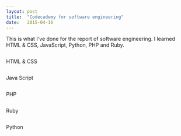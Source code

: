 ```yaml
---
layout: post
title:  "Codecademy for software engineering"
date:   2015-04-16
---
```


<p class="intro"><span class="dropcap">T</span>his is what I've done for the report of software engineering. 
I learned HTML & CSS, JavaScript, Python, PHP and Ruby.</p>
<img src="http://i.imgur.com/RrAPjGv.png?1" alt="">
<p class="intro"><span class="dropcap">H</span>TML & CSS</p>
<img src="http://i.imgur.com/QIgQOow.png" alt=""> 
<p class="intro"><span class="dropcap">J</span>ava Script</p>
<img src="http://i.imgur.com/LisHtUB.png" alt=""> 
<p class="intro"><span class="dropcap">P</span>HP</p>
<img src="http://i.imgur.com/IzFFRvf.png" alt="">
<p class="intro"><span class="dropcap">R</span>uby</p>
<img src="http://i.imgur.com/drJgqY5.png" alt="">
<p class="intro"><span class="dropcap">P</span>ython</p>
<img src="http://i.imgur.com/dVzq5kn.png" alt=""> 
